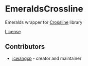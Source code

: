 # EmeraldsCrossline

Emeralds wrapper for [Crossline](https://github.com/jcwangxp/Crossline) library

[License](https://github.com/jcwangxp/Crossline/blob/master/LICENSE)

## Contributors

- [jcwangxp](https://github.com/jcwangxp) - creator and maintainer
